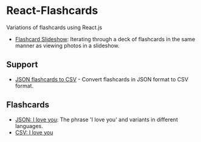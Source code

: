 # React-Flashcards
Variations of flashcards using React.js

- [Flashcard Slideshow](https://github.com/jonfernq/React-Flashcards/tree/main/FlashcardSlideshow): Iterating through a deck of flashcards in the same manner as viewing photos in a slideshow.  

## Support
- [JSON flashcards to CSV](https://github.com/jonfernq/React-Flashcards/blob/main/json2csv.py) - Convert flashcards in JSON format to CSV format.   

## Flashcards
- [JSON: I love you](https://github.com/jonfernq/React-Flashcards/blob/main/iloveyou.json): The phrase 'I love you' and variants in different languages. 
- [CSV: I love you](https://github.com/jonfernq/React-Flashcards/blob/main/json2csv.py)
